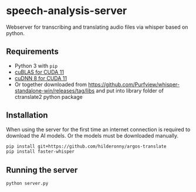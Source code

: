 # speech-analysis-server

Webserver for transcribing and translating audio files via whisper based on python.

## Requirements

- Python 3 with `pip`
- [cuBLAS for CUDA 11](https://developer.nvidia.com/cublas)
- [cuDNN 8 for CUDA 11](https://developer.nvidia.com/cudnn)
- Or together downloaded from https://github.com/Purfview/whisper-standalone-win/releases/tag/libs and put into library folder of ctranslate2 python package

## Installation

When using the server for the first time an internet connection is required to download the AI models.
Or the models must be downloaded manually.

```sh
pip install git+https://github.com/hilderonny/argos-translate
pip install faster-whisper
```

## Running the server

```
python server.py
```